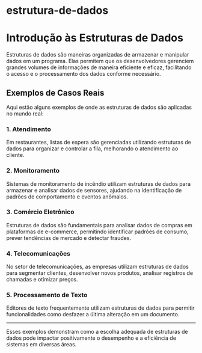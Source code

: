 # estrutura-de-dados
# Introdução às Estruturas de Dados

Estruturas de dados são maneiras organizadas de armazenar e manipular dados em um programa. Elas permitem que os desenvolvedores gerenciem grandes volumes de informações de maneira eficiente e eficaz, facilitando o acesso e o processamento dos dados conforme necessário.

## Exemplos de Casos Reais

Aqui estão alguns exemplos de onde as estruturas de dados são aplicadas no mundo real:

### 1. Atendimento
Em restaurantes, listas de espera são gerenciadas utilizando estruturas de dados para organizar e controlar a fila, melhorando o atendimento ao cliente.

### 2. Monitoramento
Sistemas de monitoramento de incêndio utilizam estruturas de dados para armazenar e analisar dados de sensores, ajudando na identificação de padrões de comportamento e eventos anômalos.

### 3. Comércio Eletrônico
Estruturas de dados são fundamentais para analisar dados de compras em plataformas de e-commerce, permitindo identificar padrões de consumo, prever tendências de mercado e detectar fraudes.

### 4. Telecomunicações
No setor de telecomunicações, as empresas utilizam estruturas de dados para segmentar clientes, desenvolver novos produtos, analisar registros de chamadas e otimizar preços.

### 5. Processamento de Texto
Editores de texto frequentemente utilizam estruturas de dados para permitir funcionalidades como desfazer a última alteração em um documento.

---

Esses exemplos demonstram como a escolha adequada de estruturas de dados pode impactar positivamente o desempenho e a eficiência de sistemas em diversas áreas.
